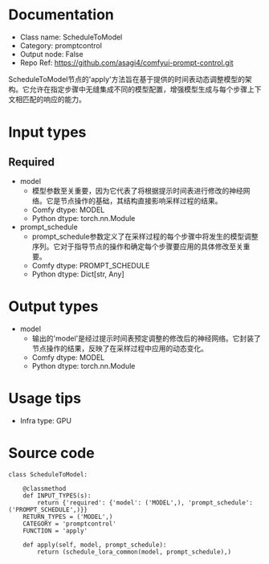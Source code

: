 # Documentation
- Class name: ScheduleToModel
- Category: promptcontrol
- Output node: False
- Repo Ref: https://github.com/asagi4/comfyui-prompt-control.git

ScheduleToModel节点的'apply'方法旨在基于提供的时间表动态调整模型的架构。它允许在指定步骤中无缝集成不同的模型配置，增强模型生成与每个步骤上下文相匹配的响应的能力。

# Input types
## Required
- model
    - 模型参数至关重要，因为它代表了将根据提示时间表进行修改的神经网络。它是节点操作的基础，其结构直接影响采样过程的结果。
    - Comfy dtype: MODEL
    - Python dtype: torch.nn.Module
- prompt_schedule
    - prompt_schedule参数定义了在采样过程的每个步骤中将发生的模型调整序列。它对于指导节点的操作和确定每个步骤要应用的具体修改至关重要。
    - Comfy dtype: PROMPT_SCHEDULE
    - Python dtype: Dict[str, Any]

# Output types
- model
    - 输出的'model'是经过提示时间表预定调整的修改后的神经网络。它封装了节点操作的结果，反映了在采样过程中应用的动态变化。
    - Comfy dtype: MODEL
    - Python dtype: torch.nn.Module

# Usage tips
- Infra type: GPU

# Source code
```
class ScheduleToModel:

    @classmethod
    def INPUT_TYPES(s):
        return {'required': {'model': ('MODEL',), 'prompt_schedule': ('PROMPT_SCHEDULE',)}}
    RETURN_TYPES = ('MODEL',)
    CATEGORY = 'promptcontrol'
    FUNCTION = 'apply'

    def apply(self, model, prompt_schedule):
        return (schedule_lora_common(model, prompt_schedule),)
```